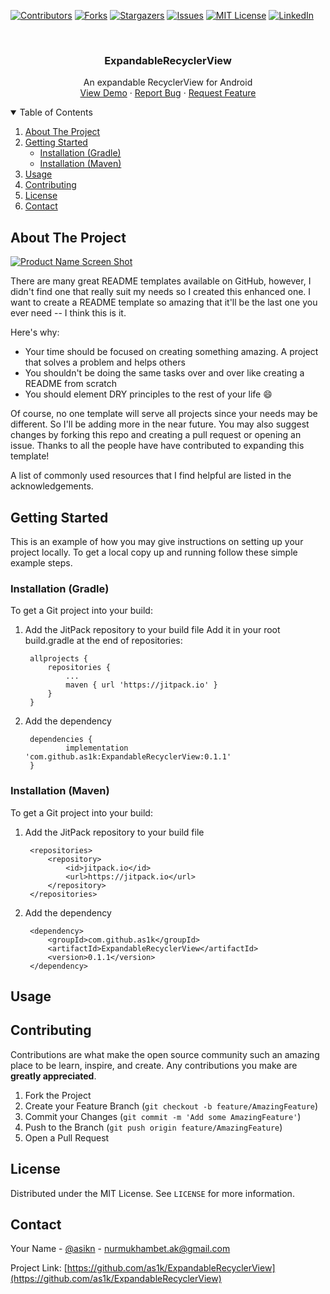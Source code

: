 [![Contributors][contributors-shield]][contributors-url]
[![Forks][forks-shield]][forks-url]
[![Stargazers][stars-shield]][stars-url]
[![Issues][issues-shield]][issues-url]
[![MIT License][license-shield]][license-url]
[![LinkedIn][linkedin-shield]][linkedin-url]



<!-- PROJECT INFO -->
<br />
<p align="center">

  <h3 align="center">ExpandableRecyclerView</h3>

  <p align="center">
    An expandable RecyclerView for Android
    <!-- <br />
    <a href="https://github.com/othneildrew/Best-README-Template"><strong>Explore the docs »</strong></a>
    <br /> -->
    <br /> 
    <a href="https://github.com/as1k/ExpandableRecyclerView/tree/main/app">View Demo</a>
    ·
    <a href="https://github.com/as1k/ExpandableRecyclerView/issues">Report Bug</a>
    ·
    <a href="https://github.com/as1k/ExpandableRecyclerView/issues">Request Feature</a>
  </p>
</p>



<!-- TABLE OF CONTENTS -->
<details open="open">
  <summary>Table of Contents</summary>
  <ol>
    <li>
      <a href="#about-the-project">About The Project</a>
    </li>
    <li>
      <a href="#getting-started">Getting Started</a>
      <ul>
        <li><a href="#installation-(gradle)">Installation (Gradle)</a></li>
      </ul>
      <ul>
       <li><a href="#installation-(maven)">Installation (Maven)</a></li>
      </ul>
    </li>
    <li><a href="#usage">Usage</a></li>
    <li><a href="#contributing">Contributing</a></li>
    <li><a href="#license">License</a></li>
    <li><a href="#contact">Contact</a></li>
  </ol>
</details>



<!-- ABOUT THE PROJECT -->
## About The Project

[![Product Name Screen Shot][product-screenshot]](https://example.com)

There are many great README templates available on GitHub, however, I didn't find one that really suit my needs so I created this enhanced one. I want to create a README template so amazing that it'll be the last one you ever need -- I think this is it.

Here's why:
* Your time should be focused on creating something amazing. A project that solves a problem and helps others
* You shouldn't be doing the same tasks over and over like creating a README from scratch
* You should element DRY principles to the rest of your life :smile:

Of course, no one template will serve all projects since your needs may be different. So I'll be adding more in the near future. You may also suggest changes by forking this repo and creating a pull request or opening an issue. Thanks to all the people have have contributed to expanding this template!

A list of commonly used resources that I find helpful are listed in the acknowledgements.



<!-- GETTING STARTED -->
## Getting Started

This is an example of how you may give instructions on setting up your project locally.
To get a local copy up and running follow these simple example steps.

### Installation (Gradle)

To get a Git project into your build:

1. Add the JitPack repository to your build file
   Add it in your root build.gradle at the end of repositories:
   ```	
	allprojects {
		repositories {
			...
			maven { url 'https://jitpack.io' }
		}
	}
   ```
2. Add the dependency
   ```	
	dependencies {
	        implementation 'com.github.as1k:ExpandableRecyclerView:0.1.1'
	}
   ```
   

### Installation (Maven)

To get a Git project into your build:

1. Add the JitPack repository to your build file
   ```		
	<repositories>
		<repository>
		    <id>jitpack.io</id>
		    <url>https://jitpack.io</url>
		</repository>
	</repositories>
   ```
2. Add the dependency
   ```	
	<dependency>
	    <groupId>com.github.as1k</groupId>
	    <artifactId>ExpandableRecyclerView</artifactId>
	    <version>0.1.1</version>
	</dependency>
   ```


<!-- USAGE EXAMPLES -->
## Usage

<!--Use this space to show useful examples of how a project can be used. Additional screenshots, code examples and demos work well in this space. You may also link to more resources. -->

<!-- _For more examples, please refer to the [Documentation](https://example.com)_ -->


<!-- CONTRIBUTING -->
## Contributing

Contributions are what make the open source community such an amazing place to be learn, inspire, and create. Any contributions you make are **greatly appreciated**.

1. Fork the Project
2. Create your Feature Branch (`git checkout -b feature/AmazingFeature`)
3. Commit your Changes (`git commit -m 'Add some AmazingFeature'`)
4. Push to the Branch (`git push origin feature/AmazingFeature`)
5. Open a Pull Request



<!-- LICENSE -->
## License

Distributed under the MIT License. See `LICENSE` for more information.



<!-- CONTACT -->
## Contact

Your Name - [@asikn](https://t.me/asikn) - nurmukhambet.ak@gmail.com

Project Link: [https://github.com/as1k/ExpandableRecyclerView](https://github.com/as1k/ExpandableRecyclerView)

 
[contributors-shield]: https://img.shields.io/github/contributors/othneildrew/Best-README-Template.svg?style=for-the-badge
[contributors-url]: https://github.com/as1k/ExpandableRecyclerView/graphs/contributors
[forks-shield]: https://img.shields.io/github/forks/othneildrew/Best-README-Template.svg?style=for-the-badge
[forks-url]: https://github.com/as1k/ExpandableRecyclerView/network/members
[stars-shield]: https://img.shields.io/github/stars/othneildrew/Best-README-Template.svg?style=for-the-badge
[stars-url]: https://github.com/as1k/ExpandableRecyclerView/stargazers
[issues-shield]: https://img.shields.io/github/issues/othneildrew/Best-README-Template.svg?style=for-the-badge
[issues-url]: https://github.com/as1k/ExpandableRecyclerView/issues
[license-shield]: https://img.shields.io/github/license/othneildrew/Best-README-Template.svg?style=for-the-badge
[license-url]: https://github.com/as1k/ExpandableRecyclerView/blob/master/LICENSE.txt
[linkedin-shield]: https://img.shields.io/badge/-LinkedIn-black.svg?style=for-the-badge&logo=linkedin&colorB=555
[linkedin-url]: https://www.linkedin.com/in/asik/
[product-screenshot]: images/screenshot.png
